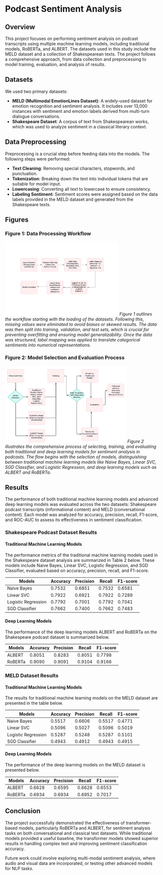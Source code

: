 # Podcast Sentiment Analysis

## Overview
This project focuses on performing sentiment analysis on podcast transcripts using multiple machine learning models, including traditional models, RoBERTa, and ALBERT. The datasets used in this study include the MELD dataset and a collection of Shakespearean texts. The project follows a comprehensive approach, from data collection and preprocessing to model training, evaluation, and analysis of results.

## Datasets
We used two primary datasets:

- **MELD (Multimodal EmotionLines Dataset)**: A widely-used dataset for emotion recognition and sentiment analysis. It includes over 13,000 instances with sentiment and emotion labels derived from multi-turn dialogue conversations.
- **Shakespeare Dataset**: A corpus of text from Shakespearean works, which was used to analyze sentiment in a classical literary context.

## Data Preprocessing
Preprocessing is a crucial step before feeding data into the models. The following steps were performed:

- **Text Cleaning**: Removing special characters, stopwords, and punctuation.
- **Tokenization**: Breaking down the text into individual tokens that are suitable for model input.
- **Lowercasing**: Converting all text to lowercase to ensure consistency.
- **Labeling Sentiment**: Sentiment scores were assigned based on the data labels provided in the MELD dataset and generated from the Shakespeare texts.

## Figures
### Figure 1: Data Processing Workflow
![Data Processing Workflow](https://github.com/akanksha509/Podcast_Sentiment_Analysis/blob/main/figures/Data%20Processing%20Workflow.png)
*Figure 1 outlines the workflow starting with the loading of the datasets. Following this, missing values were eliminated to avoid biases or skewed results. The data was then split into training, validation, and test sets, which is crucial for preventing overfitting and ensuring model generalizability. Once the data was structured, label mapping was applied to translate categorical sentiments into numerical representations.*

### Figure 2: Model Selection and Evaluation Process
![Model Selection Process](https://github.com/akanksha509/Podcast_Sentiment_Analysis/blob/main/figures/Model%20Selection%20Process.png)
*Figure 2 illustrates the comprehensive process of selecting, training, and evaluating both traditional and deep learning models for sentiment analysis in podcasts. The flow begins with the selection of models, distinguishing between traditional machine learning models like Naive Bayes, Linear SVC, SGD Classifier, and Logistic Regression, and deep learning models such as ALBERT and RoBERTa.*

## Results
The performance of both traditional machine learning models and advanced deep learning models was evaluated across the two datasets: Shakespeare podcast transcripts (informational content) and MELD (conversational content). Each model was analyzed for accuracy, precision, recall, F1-score, and ROC-AUC to assess its effectiveness in sentiment classification.

### Shakespeare Podcast Dataset Results
#### Traditional Machine Learning Models
The performance metrics of the traditional machine learning models used in the Shakespeare dataset analysis are summarized in Table 2 below. These models include Naive Bayes, Linear SVC, Logistic Regression, and SGD Classifier, evaluated based on accuracy, precision, recall, and F1-score.

| Models             | Accuracy | Precision | Recall | F1-score |
|--------------------|----------|-----------|--------|----------|
| Naive Bayes        | 0.7532   | 0.6851    | 0.7532 | 0.6581   |
| Linear SVC         | 0.7922   | 0.6921    | 0.7922 | 0.7289   |
| Logistic Regression | 0.7792   | 0.7001    | 0.7792 | 0.7041   |
| SGD Classifier     | 0.7662   | 0.7400    | 0.7662 | 0.7483   |

#### Deep Learning Models
The performance of the deep learning models ALBERT and RoBERTa on the Shakespeare podcast dataset is summarized below.

| Models   | Accuracy | Precision | Recall | F1-score |
|----------|----------|-----------|--------|----------|
| ALBERT   | 0.8051   | 0.8283    | 0.8051 | 0.7798   |
| RoBERTa  | 0.9090   | 0.9091    | 0.9104 | 0.9166   |

### MELD Dataset Results
#### Traditional Machine Learning Models
The results for traditional machine learning models on the MELD dataset are presented in the table below.

| Models             | Accuracy | Precision | Recall | F1-score |
|--------------------|----------|-----------|--------|----------|
| Naive Bayes        | 0.5517   | 0.6606    | 0.5517 | 0.4771   |
| Linear SVC         | 0.5096   | 0.5027    | 0.5096 | 0.5019   |
| Logistic Regression | 0.5287   | 0.5248    | 0.5287 | 0.5101   |
| SGD Classifier     | 0.4943   | 0.4912    | 0.4943 | 0.4915   |

#### Deep Learning Models
The performance of the deep learning models on the MELD dataset is presented below.

| Models   | Accuracy | Precision | Recall | F1-score |
|----------|----------|-----------|--------|----------|
| ALBERT   | 0.6628   | 0.6595    | 0.6628 | 0.6553   |
| RoBERTa  | 0.6934   | 0.6934    | 0.6952 | 0.7017   |

## Conclusion
The project successfully demonstrated the effectiveness of transformer-based models, particularly RoBERTa and ALBERT, for sentiment analysis tasks on both conversational and classical text datasets. While traditional models provided a useful baseline, the transformer models showed superior results in handling complex text and improving sentiment classification accuracy.

Future work could involve exploring multi-modal sentiment analysis, where audio and visual data are incorporated, or testing other advanced models for NLP tasks.



